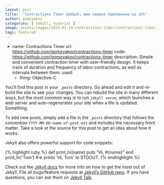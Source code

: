 ```yaml
---
layout: post
title:  "Contractions Timer &mdash; мое первое приложение на iOS"
author: gomzyakov
categories: [ Jekyll, tutorial ]
image: assets/images/2023-01-19-contractions-timer/contractions-timer.jpeg
tags: featured
---
```


- name: Contractions Timer
  url: https://github.com/gomzyakov/contractions-timer
  code: https://github.com/gomzyakov/contractions-timer
  description: Simple and convenient contraction timer with user-friendly design. It keeps track of duration and frequency of labor contractions, as well as intervals between them.
  used:
  - thing: Objective-C


You’ll find this post in your `_posts` directory. Go ahead and edit it and re-build the site to see your changes. You can rebuild the site in many different ways, but the most common way is to run `jekyll serve`, which launches a web server and auto-regenerates your site when a file is updated. Something.

To add new posts, simply add a file in the `_posts` directory that follows the convention `YYYY-MM-DD-name-of-post.ext` and includes the necessary front matter. Take a look at the source for this post to get an idea about how it works.

Jekyll also offers powerful support for code snippets:

{% highlight ruby %}
def print_hi(name)
  puts "Hi, #{name}"
end
print_hi('Tom')
#=> prints 'Hi, Tom' to STDOUT.
{% endhighlight %}

Check out the [Jekyll docs][jekyll-docs] for more info on how to get the most out of Jekyll. File all bugs/feature requests at [Jekyll’s GitHub repo][jekyll-gh]. If you have questions, you can ask them on [Jekyll Talk][jekyll-talk].

[jekyll-docs]: http://jekyllrb.com/docs/home
[jekyll-gh]:   https://github.com/jekyll/jekyll
[jekyll-talk]: https://talk.jekyllrb.com/